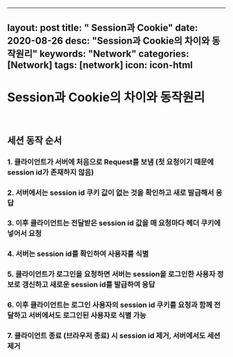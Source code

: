 
---
layout: post
title:  " Session과 Cookie"
date:   2020-08-26
desc: "Session과 Cookie의 차이와 동작원리"
keywords: "Network"
categories: [Network]
tags: [network]
icon: icon-html
---

Session과 Cookie의 차이와 동작원리
=====

<br/>

## 세션 동작 순서

### 1. 클라이언트가 서버에 처음으로 Request를 보냄 (첫 요청이기 때문에 session id가 존재하지 않음)
### 2. 서버에서는 session id 쿠키 값이 없는 것을 확인하고 새로 발급해서 응답
### 3. 이후 클라이언트는 전달받은 session id 값을 매 요청마다 헤더 쿠키에 넣어서 요청
### 4. 서버는 session id를 확인하여 사용자를 식별
### 5. 클라이언트가 로그인을 요청하면 서버는 session을 로그인한 사용자 정보로 갱신하고 새로운 session id를 발급하여 응답
### 6. 이후 클라이언트는 로그인 사용자의 session id 쿠키를 요청과 함께 전달하고 서버에서도 로그인된 사용자로 식별 가능
### 7. 클라이언트 종료 (브라우저 종료) 시 session id 제거, 서버에서도 세션 제거
